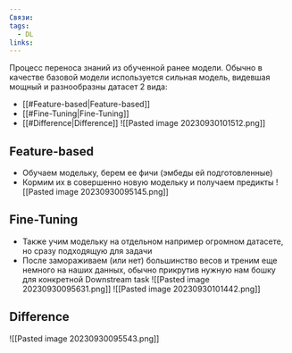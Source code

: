 ```yaml
---
Связи: 
tags:
  - DL
links:
---
```

Процесс переноса знаний из обученной ранее модели. 
Обычно в качестве базовой модели используется сильная модель, видевшая мощный и разнообразны датасет
2 вида: 
- [[#Feature-based|Feature-based]]
- [[#Fine-Tuning|Fine-Tuning]]
- [[#Difference|Difference]]
![[Pasted image 20230930101512.png]]

## Feature-based
- Обучаем модельку, берем ее фичи (эмбеды ей подготовленные)
- Кормим их в совершенно новую модельку и получаем предикты
![[Pasted image 20230930095145.png]]


## Fine-Tuning
- Также учим модельку на отдельном например огромном датасете, но сразу подходящую для задачи
- После замораживаем (или нет) большинство весов и треним еще немного на наших данных, обычно прикрутив нужную нам бошку для конкретной Downstream task
![[Pasted image 20230930095631.png]]
![[Pasted image 20230930101442.png]]


## Difference
![[Pasted image 20230930095543.png]]